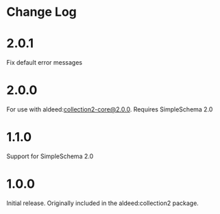 # Change Log

# 2.0.1

Fix default error messages

# 2.0.0

For use with aldeed:collection2-core@2.0.0. Requires SimpleSchema 2.0

# 1.1.0

Support for SimpleSchema 2.0

# 1.0.0

Initial release. Originally included in the aldeed:collection2 package.